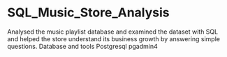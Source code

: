 # SQL_Music_Store_Analysis
Analysed the music playlist database and examined the dataset with SQL and helped the store understand its business growth by answering simple questions.
Database and tools
Postgresql
pgadmin4
